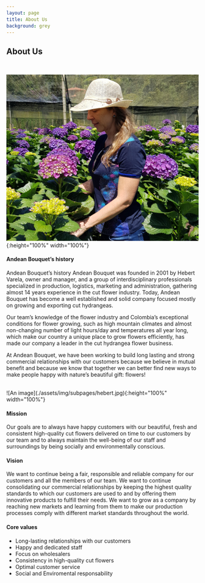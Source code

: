 ```yaml
---
layout: page
title: About Us
background: grey
---
```


<div class="col-lg-12 text-center">
	<h2 class="section-heading text-uppercase">About Us</h2>
</div>

<br>

![An image](./assets/img/subpages/maria.jpg){:height="100%" width="100%"}

####  Andean Bouquet’s history

Andean Bouquet’s history Andean Bouquet was founded in 2001 by Hebert Varela, owner and manager, and a group of interdisciplinary professionals specialized in production, logistics, marketing and administration, gathering almost 14 years experience in the cut flower industry. Today, Andean Bouquet has become a well established and solid company focused mostly on growing and exporting cut hydrangeas.

Our team’s knowledge of the flower industry and Colombia’s exceptional conditions for flower growing, such as high mountain climates and almost non-changing number of light hours/day and temperatures all year long, which make our country a unique place to grow flowers efficiently, has made our company a leader in the cut hydrangea flower business.

At Andean Bouquet, we have been working to build long lasting and strong commercial relationships with our customers because we believe in mutual benefit and because we know that together we can better find new ways to make people happy with nature’s beautiful gift: flowers!

<br>
![An image](./assets/img/subpages/hebert.jpg){:height="100%" width="100%"}

####  Mission

Our goals are to always have happy customers with our beautiful, fresh and consistent high-quality cut flowers delivered on time to our customers by our team and to always maintain the well-being of our staff and surroundings by being socially and environmentally conscious.


####  Vision

We want to continue being a fair, responsible and reliable company for our customers and all the members of our team. We want to continue consolidating our commercial relationships by keeping the highest quality standards to which our customers are used to and by offering them innovative products to fulfill their needs. We want to grow as a company by reaching new markets and learning from them to make our production processes comply with different market standards throughout the world.


#### Core values

- Long-lasting relationships with our customers
- Happy and dedicated staff
- Focus on wholesalers
- Consistency in high-quality cut flowers
- Optimal customer service
- Social and Enviromental responsability